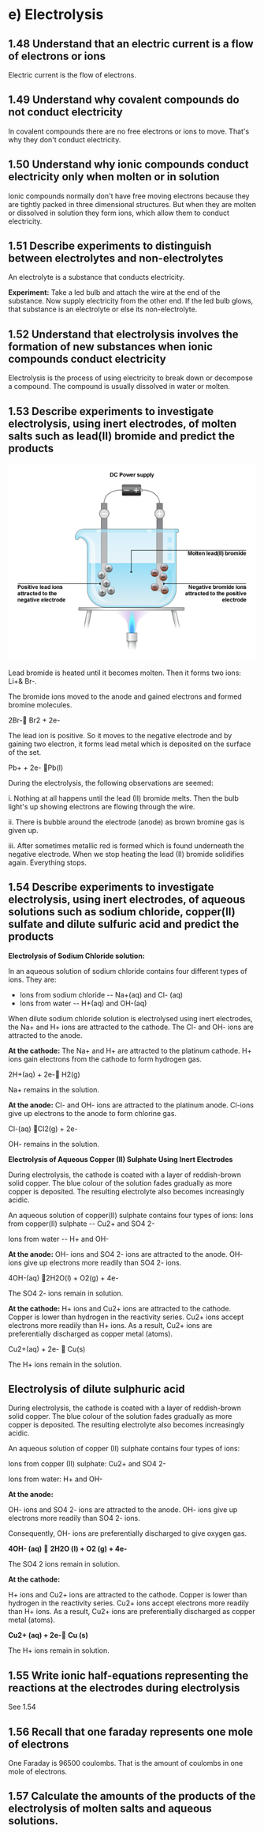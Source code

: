 # e) Electrolysis

## 1.48 Understand that an electric current is a flow of electrons or ions

Electric current is the flow of electrons.

## 1.49 Understand why covalent compounds do not conduct electricity

In covalent compounds there are no free electrons or ions to move. That's why they don't conduct electricity.

## 1.50 Understand why ionic compounds conduct electricity only when molten or in solution

Ionic compounds normally don't have free moving electrons because they are tightly packed in three dimensional structures. But when they are molten or dissolved in solution they form ions, which allow them to conduct electricity.

## 1.51 Describe experiments to distinguish between electrolytes and non-electrolytes

An electrolyte is a substance that conducts electricity.

**Experiment:** Take a led bulb and attach the wire at the end of the substance. Now supply electricity from the other end. If the led bulb glows, that substance is an electrolyte or else its non-electrolyte.

## 1.52 Understand that electrolysis involves the formation of new substances when ionic compounds conduct electricity

Electrolysis is the process of using electricity to break down or decompose a compound. The compound is usually dissolved in water or molten.

## 1.53 Describe experiments to investigate electrolysis, using inert electrodes, of molten salts such as lead(II) bromide and predict the products

![Image](../media/image35.png)

Lead bromide is heated until it becomes molten. Then it forms two ions: Li+& Br-.

The bromide ions moved to the anode and gained electrons and formed bromine molecules.

2Br- Br2 + 2e-

The lead ion is positive. So it moves to the negative electrode and by gaining two electron, it forms lead metal which is deposited on the surface of the set.

Pb+ + 2e- Pb(l)

During the electrolysis, the following observations are seemed:

i. Nothing at all happens until the lead (II) bromide melts. Then the bulb light's up showing electrons are flowing through the wire.

ii. There is bubble around the electrode (anode) as brown bromine gas is given up.

iii. After sometimes metallic red is formed which is found underneath the negative electrode. When we stop heating the lead (II) bromide solidifies again. Everything stops.

## 1.54 Describe experiments to investigate electrolysis, using inert electrodes, of aqueous solutions such as sodium chloride, copper(II) sulfate and dilute sulfuric acid and predict the products

**Electrolysis of Sodium Chloride solution:**

In an aqueous solution of sodium chloride contains four different types of ions. They are:

- Ions from sodium chloride -- Na+(aq) and Cl- (aq)
- Ions from water -- H+(aq) and OH-(aq)

When dilute sodium chloride solution is electrolysed using inert electrodes, the Na+ and H+ ions are attracted to the cathode. The Cl- and OH- ions are attracted to the anode.

**At the cathode:** The Na+ and H+ are attracted to the platinum cathode. H+ ions gain electrons from the cathode to form hydrogen gas.

2H+(aq) + 2e- H2(g)

Na+ remains in the solution.

**At the anode:** Cl- and OH- ions are attracted to the platinum anode. Cl-ions give up electrons to the anode to form chlorine gas.

Cl-(aq) Cl2(g) + 2e-

OH- remains in the solution.

**Electrolysis of Aqueous Copper (II) Sulphate Using Inert Electrodes**

During electrolysis, the cathode is coated with a layer of reddish-brown solid copper. The blue colour of the solution fades gradually as more copper is deposited. The resulting electrolyte also becomes increasingly acidic.

An aqueous solution of copper(II) sulphate contains four types of ions: Ions from copper(II) sulphate -- Cu2+ and SO4 2-

Ions from water -- H+ and OH-

**At the anode:** OH- ions and SO4 2- ions are attracted to the anode. OH- ions give up electrons more readily than SO4 2- ions.

4OH-(aq) 2H2O(l) + O2(g) + 4e-

The SO4 2- ions remain in solution.

**At the cathode:** H+ ions and Cu2+ ions are attracted to the cathode. Copper is lower than hydrogen in the reactivity series. Cu2+ ions accept electrons more readily than H+ ions. As a result, Cu2+ ions are preferentially discharged as copper metal (atoms).

Cu2+(aq) + 2e-  Cu(s)

The H+ ions remain in the solution.

## Electrolysis of dilute sulphuric acid

During electrolysis, the cathode is coated with a layer of reddish-brown solid copper. The blue colour of the solution fades gradually as more copper is deposited. The resulting electrolyte also becomes increasingly acidic.

An aqueous solution of copper (II) sulphate contains four types of ions:

Ions from copper (II) sulphate: Cu2+ and SO4 2-

Ions from water: H+ and OH-

**At the anode:**

OH- ions and SO4 2- ions are attracted to the anode. OH- ions give up electrons more readily than SO4 2- ions.

Consequently, OH- ions are preferentially discharged to give oxygen gas.

**4OH- (aq)**  **2H2O (l) + O2 (g) + 4e-**

The SO4 2 ions remain in solution.

**At the cathode:**

H+ ions and Cu2+ ions are attracted to the cathode. Copper is lower than hydrogen in the reactivity series. Cu2+ ions accept electrons more readily than H+ ions. As a result, Cu2+ ions are preferentially discharged as copper metal (atoms).

**Cu2+ (aq) + 2e-** **Cu (s)**

The H+ ions remain in solution.

## 1.55 Write ionic half-equations representing the reactions at the electrodes during electrolysis

See 1.54

## 1.56 Recall that one faraday represents one mole of electrons

One Faraday is 96500 coulombs. That is the amount of coulombs in one mole of electrons.

## 1.57 Calculate the amounts of the products of the electrolysis of molten salts and aqueous solutions.
